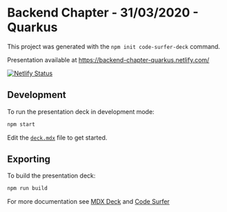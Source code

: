 # Backend Chapter - 31/03/2020 - Quarkus

This project was generated with the `npm init code-surfer-deck` command.

Presentation available at https://backend-chapter-quarkus.netlify.com/

[![Netlify Status](https://api.netlify.com/api/v1/badges/b487d6de-8636-45f0-9b01-5e2b7d1a79a8/deploy-status)](https://app.netlify.com/sites/backend-chapter-quarkus/deploys)

## Development

To run the presentation deck in development mode:

```sh
npm start
```

Edit the [`deck.mdx`](deck.mdx) file to get started.

## Exporting

To build the presentation deck:

```sh
npm run build
```

For more documentation see [MDX Deck](https://github.com/jxnblk/mdx-deck) and [Code Surfer](https://codesurfer.pomb.us/)
